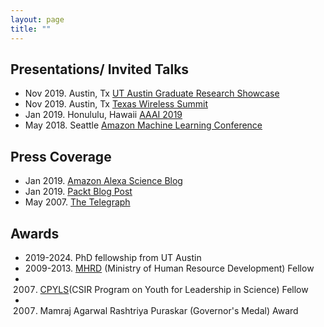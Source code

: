 ```yaml
---
layout: page
title: "" 
---
```

## Presentations/ Invited Talks
- Nov 2019. Austin, Tx [UT Austin Graduate Research Showcase](https://guides.lib.utexas.edu/2019GRS/presenters)
- Nov 2019. Austin, Tx [Texas Wireless Summit](https://www.texaswirelesssummit.org/)
- Jan 2019. Honululu, Hawaii [AAAI 2019](https://aaai.org/Conferences/AAAI-19/)
- May 2018. Seattle [Amazon Machine Learning Conference]()

## Press Coverage 
- Jan 2019. [Amazon Alexa Science Blog](https://developer.amazon.com/blogs/alexa/post/a7bb4a16-c86b-4019-b3f9-b0d663b87d30/new-method-for-compressing-neural-networks-better-preserves-accuracy)
- Jan 2019. [Packt Blog Post](https://www.google.com/amp/s/hub.packtpub.com/amazon-alexa-ai-researchers-develop-new-method-to-compress-neural-networks-and-preserves-accuracy-of-system/amp/)
- May 2007. [The Telegraph](https://www.telegraphindia.com/states/west-bengal/upswing-in-city-pass-rate/cid/1005795)

## Awards
- 2019-2024. PhD fellowship from UT Austin 
- 2009-2013. [MHRD](https://mhrd.gov.in/) (Ministry of Human Resource Development) Fellow 
- 2007. [CPYLS](http://csirhrdg.res.in/cpyls.htm)(CSIR Program on Youth for Leadership in Science) Fellow 
- 2007. Mamraj Agarwal Rashtriya Puraskar (Governor's Medal) Award 
